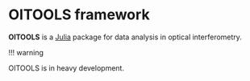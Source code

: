 # OITOOLS framework

**OITOOLS** is a [Julia](http://julialang.org/) package for data analysis in optical interferometry.

!!! warning

OITOOLS is in heavy development.
